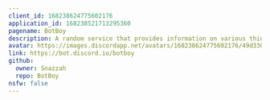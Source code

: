 ```yaml
---
client_id: 168238624775602176
application_id: 168238521713295360
pagename: BotBoy
description: A random service that provides information on various things
avatar: https://images.discordapp.net/avatars/168238624775602176/49d33043901ac93ef15e144d2713bc32.png
link: https://bot.discord.io/botboy
github:
  owner: Snazzah
  repo: BotBoy
nsfw: false
---
```

